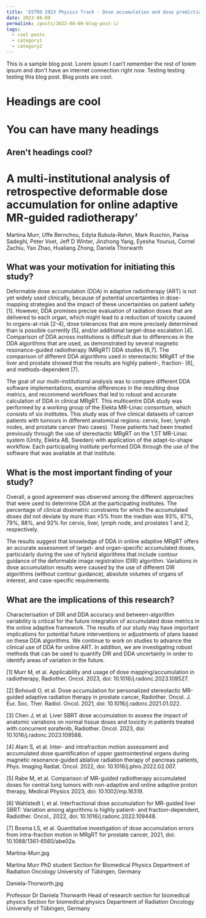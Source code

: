 ```yaml
---
title: 'ESTRO 2023 Physics Track - Dose accumulation and dose prediction'
date: 2023-08-09
permalink: /posts/2023-08-09-blog-post-1/
tags:
  - cool posts
  - category1
  - category2
---
```



This is a sample blog post. Lorem ipsum I can't remember the rest of lorem ipsum and don't have an internet connection right now. Testing testing testing this blog post. Blog posts are cool.

Headings are cool
======

You can have many headings
======

Aren't headings cool?
------




A multi-institutional analysis of retrospective deformable dose accumulation for online adaptive MR-guided radiotherapy’
======
Martina Murr, Uffe Bernchou, Edyta Bubula-Rehm, Mark Ruschin, Parisa Sadeghi, Peter Voet, Jeff D Winter, Jinzhong Yang, Eyesha Younus, Cornel Zachiu, Yao Zhao, Hualiang Zhong, Daniela Thorwarth

What was your motivation for initiating this study?
------
Deformable dose accumulation (DDA) in adaptive radiotherapy (ART) is not yet widely used clinically, because of potential uncertainties in dose-mapping strategies and the impact of these uncertainties on patient safety [1]. However, DDA promises precise evaluation of radiation doses that are delivered to each organ, which might lead to a reduction of toxicity caused to organs-at-risk [2-4], dose tolerances that are more precisely determined than is possible currently [5], and/or additional target-dose escalation [4]. Comparison of DDA across institutions is difficult due to differences in the DDA algorithms that are used, as demonstrated by several magnetic resonance-guided radiotherapy (MRgRT) DDA studies [6,7]. The comparison of different DDA algorithms used in stereotactic MRgRT of the liver and prostate showed that the results are highly patient-, fraction- [6], and methods-dependent [7].

The goal of our multi-institutional analysis was to compare different DDA software implementations, examine differences in the resulting dose metrics, and recommend workflows that led to robust and accurate calculation of DDA in clinical MRgRT. This multicentre DDA study was performed by a working group of the Elekta MR-Linac consortium, which consists of six institutes. This study was of five clinical datasets of cancer patients with tumours in different anatomical regions: cervix, liver, lymph nodes, and prostate cancer (two cases). These patients had been treated previously through the use of stereotactic MRgRT on the 1.5T MR-Linac system (Unity, Elekta AB, Sweden) with application of the adapt-to-shape workflow. Each participating institute performed DDA through the use of the software that was available at that institute.

What is the most important finding of your study?
------
Overall, a good agreement was observed among the different approaches that were used to determine DDA at the participating institutes. The percentage of clinical dosimetric constraints for which the accumulated doses did not deviate by more than ±5% from the median was 93%, 87%, 79%, 88%, and 92% for cervix, liver, lymph node, and prostates 1 and 2, respectively.

The results suggest that knowledge of DDA in online adaptive MRgRT offers an accurate assessment of target- and organ-specific accumulated doses, particularly during the use of hybrid algorithms that include contour guidance of the deformable image registration (DIR) algorithm. Variations in dose accumulation results were caused by the use of different DIR algorithms (without contour guidance), absolute volumes of organs of interest, and case-specific requirements.

What are the implications of this research?
------
Characterisation of DIR and DDA accuracy and between-algorithm variability is critical for the future integration of accumulated dose metrics in the online adaptive framework. The results of our study may have important implications for potential future interventions or adjustments of plans based on these DDA algorithms. We continue to work on studies to advance the clinical use of DDA for online ART. In addition, we are investigating robust methods that can be used to quantify DIR and DDA uncertainty in order to identify areas of variation in the future.

[1] Murr M, et al. Applicability and usage of dose mapping/accumulation in radiotherapy, Radiother. Oncol. 2023, doi: 10.1016/j.radonc.2023.109527.

[2] Bohoudi O, et al. Dose accumulation for personalized stereotactic MR-guided adaptive radiation therapy in prostate cancer, Radiother. Oncol. J. Eur. Soc. Ther. Radiol. Oncol. 2021, doi: 10.1016/j.radonc.2021.01.022.

[3] Chen J, et al. Liver SBRT dose accumulation to assess the impact of anatomic variations on normal tissue doses and toxicity in patients treated with concurrent sorafenib, Radiother. Oncol. 2023, doi: 10.1016/j.radonc.2023.109588.

[4] Alam S, et al. Inter- and intrafraction motion assessment and accumulated dose quantification of upper gastrointestinal organs during magnetic resonance-guided ablative radiation therapy of pancreas patients, Phys. Imaging Radiat. Oncol. 2022, doi: 10.1016/j.phro.2022.02.007.

[5] Rabe M, et al. Comparison of MR-guided radiotherapy accumulated doses for central lung tumors with non-adaptive and online adaptive proton therapy, Medical Physics 2023, doi: 10.1002/mp.16319.

[6] Wahlstedt I, et al. Interfractional dose accumulation for MR-guided liver SBRT: Variation among algorithms is highly patient- and fraction-dependent, Radiother. Oncol., 2022, doi: 10.1016/j.radonc.2022.109448.

[7] Bosma LS, et al. Quantitative investigation of dose accumulation errors from intra-fraction motion in MRgRT for prostate cancer, 2021, doi: 10.1088/1361-6560/abe02a.

Martina-Murr.jpg

Martina Murr
PhD student
Section for Biomedical Physics
Department of Radiation Oncology
University of Tübingen, Germany

Daniela-Thorworth.jpg

Professor Dr Daniela Thorwarth
Head of research section for biomedical physics
Section for biomedical physics
Department of Radiation Oncology
University of Tübingen, Germany
